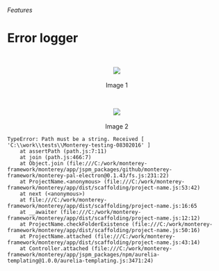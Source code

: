 _Features_
# Error logger

<br>
<p align=center>
  <img src="https://cloud.githubusercontent.com/assets/2712405/18109091/77c4b002-6edd-11e6-9c6c-fc3a40a38384.png"></img>
 <br><br>
Image 1
</p>

<br>
<p align=center>
  <img src="https://cloud.githubusercontent.com/assets/2712405/18109122/93403536-6edd-11e6-9a56-380976bf3540.png"></img>
 <br><br>
Image 2
</p>

```
TypeError: Path must be a string. Received [ 'C:\\work\\tests\\Monterey-testing-08302016' ]
    at assertPath (path.js:7:11)
    at join (path.js:466:7)
    at Object.join (file:///C:/work/monterey-framework/monterey/app/jspm_packages/github/monterey-framework/monterey-pal-electron@0.1.43/fs.js:231:22)
    at ProjectName.<anonymous> (file:///C:/work/monterey-framework/monterey/app/dist/scaffolding/project-name.js:53:42)
    at next (<anonymous>)
    at file:///C:/work/monterey-framework/monterey/app/dist/scaffolding/project-name.js:16:65
    at __awaiter (file:///C:/work/monterey-framework/monterey/app/dist/scaffolding/project-name.js:12:12)
    at ProjectName.checkFolderExistence (file:///C:/work/monterey-framework/monterey/app/dist/scaffolding/project-name.js:50:16)
    at ProjectName.attached (file:///C:/work/monterey-framework/monterey/app/dist/scaffolding/project-name.js:43:14)
    at Controller.attached (file:///C:/work/monterey-framework/monterey/app/jspm_packages/npm/aurelia-templating@1.0.0/aurelia-templating.js:3471:24)
```




